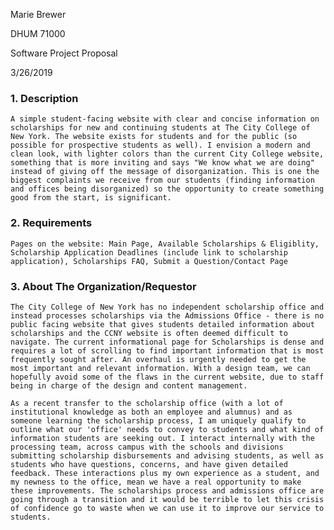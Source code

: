 Marie Brewer

DHUM 71000

Software Project Proposal

3/26/2019

### 1. Description
    A simple student-facing website with clear and concise information on scholarships for new and continuing students at The City College of New York. The website exists for students and for the public (so possible for prospective students as well). I envision a modern and clean look, with lighter colors than the current City College website, something that is more inviting and says "We know what we are doing" instead of giving off the message of disorganization. This is one the biggest complaints we receive from our students (finding information and offices being disorganized) so the opportunity to create something good from the start, is significant.

### 2. Requirements
    Pages on the website: Main Page, Available Scholarships & Eligiblity, Scholarship Application Deadlines (include link to scholarship application), Scholarships FAQ, Submit a Question/Contact Page

### 3. About The Organization/Requestor
    The City College of New York has no independent scholarship office and instead processes scholarships via the Admissions Office - there is no public facing website that gives students detailed information about scholarships and the CCNY website is often deemed difficult to navigate. The current informational page for Scholarships is dense and requires a lot of scrolling to find important information that is most frequently sought after. An overhaul is urgently needed to get the most important and relevant information. With a design team, we can hopefully avoid some of the flaws in the current website, due to staff being in charge of the design and content management.

    As a recent transfer to the scholarship office (with a lot of institutional knowledge as both an employee and alumnus) and as someone learning the scholarship process, I am uniquely qualify to outline what our 'office' needs to convey to students and what kind of information students are seeking out. I interact internally with the processing team, across campus with the schools and divisions submitting scholarship disbursements and advising students, as well as students who have questions, concerns, and have given detailed feedback. These interactions plus my own experience as a student, and my newness to the office, mean we have a real opportunity to make these improvements. The scholarships process and admissions office are going through a transition and it would be terrible to let this crisis of confidence go to waste when we can use it to improve our service to students.